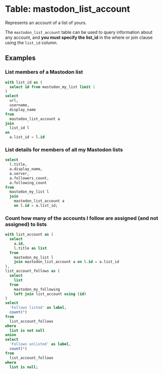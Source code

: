 # Table: mastodon_list_account

Represents an account of a list of yours.

The `mastodon_list_account` table can be used to query information about any account, and **you must specify the list_id** in the where or join clause using the `list_id` column.

## Examples

### List members of a Mastodon list

```sql
with list_id as (
  select id from mastodon_my_list limit 1
)
select
  url,
  username,
  display_name
from
  mastodon_list_account a
join
  list_id l
on
  a.list_id = l.id
```

### List details for members of all my Mastodon lists

```sql
select
  l.title,
  a.display_name,
  a.server,
  a.followers_count,
  a.following_count
from
  mastodon_my_list l
  join
    mastodon_list_account a
    on l.id = a.list_id;
```

### Count how many of the accounts I follow are assigned (and not assigned) to lists

```sql
with list_account as (
  select
    a.id,
    l.title as list
  from
    mastodon_my_list l
    join mastodon_list_account a on l.id = a.list_id
),
list_account_follows as (
  select
    list
  from
    mastodon_my_following
    left join list_account using (id)
)
select
  'Follows listed' as label,
  count(*)
from
  list_account_follows
where
  list is not null
union
select
  'Follows unlisted' as label,
  count(*)
from
  list_account_follows
where
  list is null;
```
